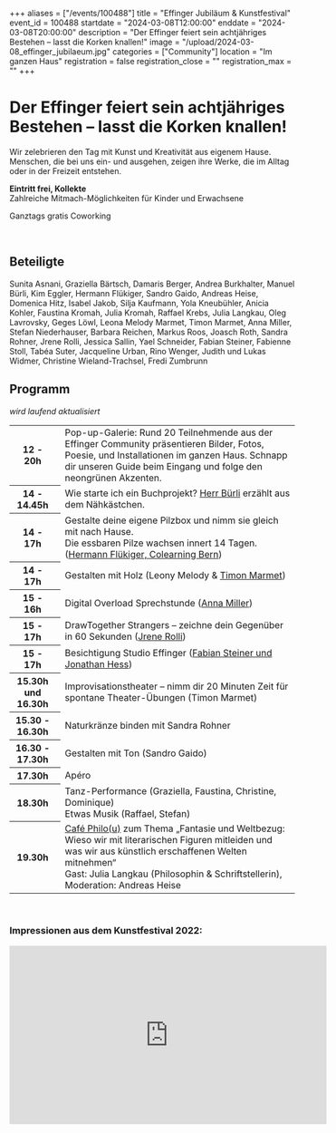 +++
aliases = ["/events/100488"]
title = "Effinger Jubiläum & Kunstfestival"
event_id = 100488
startdate = "2024-03-08T12:00:00"
enddate = "2024-03-08T20:00:00"
description = "Der Effinger feiert sein achtjähriges Bestehen – lasst die Korken knallen!"
image = "/upload/2024-03-08_effinger_jubilaeum.jpg"
categories = ["Community"]
location = "Im ganzen Haus"
registration = false
registration_close = ""
registration_max = ""
+++

<img src="/upload/2024-03-08_effinger_jubilaeum.jpg" alt="" style="float: left; padding: 0 1em 1em 0;"/>

# Der Effinger feiert sein achtjähriges Bestehen – lasst die Korken knallen!

Wir zelebrieren den Tag mit Kunst und Kreativität aus eigenem Hause.
Menschen, die bei uns ein- und ausgehen, zeigen ihre Werke, die im Alltag oder in der Freizeit entstehen.

**Eintritt frei, Kollekte**\
Zahlreiche Mitmach-Möglichkeiten für Kinder und Erwachsene

Ganztags gratis Coworking

<br style="margin-bottom: 1em; clear: left;">

## Beteiligte
Sunita Asnani, Graziella Bärtsch, Damaris Berger, Andrea Burkhalter, Manuel Bürli, Kim Eggler, Hermann Flükiger, Sandro Gaido, Andreas Heise, Domenica Hitz, Isabel Jakob, Silja Kaufmann, Yola Kneubühler, Anicia Kohler, Faustina Kromah, Julia Kromah, Raffael Krebs, Julia Langkau, Oleg Lavrovsky, Geges Löwl, Leona Melody Marmet, Timon Marmet, Anna Miller, Stefan Niederhauser, Barbara Reichen, Markus Roos, Joasch Roth, Sandra Rohner, Jrene Rolli, Jessica Sallin, Yael Schneider, Fabian Steiner, Fabienne Stoll, Tabéa Suter, Jacqueline Urban, Rino Wenger, Judith und Lukas Widmer, Christine Wieland-Trachsel, Fredi Zumbrunn

## Programm

*wird laufend aktualisiert*

<table class="table">
<tr>
  <th class="text-nowrap" style="padding-right: 1em;">12 - 20h</th>
  <td>
    Pop-up-Galerie: Rund 20 Teilnehmende aus der Effinger Community präsentieren Bilder, Fotos, Poesie, und Installationen im ganzen Haus. Schnapp dir unseren Guide beim Eingang und folge den neongrünen Akzenten.
  </td>
</tr>
<tr>
  <th class="text-nowrap" style="padding-right: 1em;">14 - 14.45h</th>
  <td>
    Wie starte ich ein Buchprojekt? <a href="https://www.herrbuerli.ch/">Herr Bürli</a> erzählt aus dem Nähkästchen.
  </td>
</tr>
<tr>
  <th class="text-nowrap" style="padding-right: 1em;">14 - 17h</th>
  <td>
    Gestalte deine eigene Pilzbox und nimm sie gleich mit nach Hause.<br />
    Die essbaren Pilze wachsen innert 14 Tagen. (<a href="https://www.pilzfarm.be/">Hermann Flükiger, Colearning Bern</a>)
  </td>
</tr>
<tr>
  <th class="text-nowrap" style="padding-right: 1em;">14 - 17h</th>
  <td>Gestalten mit Holz (Leony Melody & <a href="https://timonmarmet.ch">Timon Marmet</a>)</td>
</tr>
<tr>
  <th class="text-nowrap" style="padding-right: 1em;">15 - 16h</th>
  <td>Digital Overload Sprechstunde (<a href="https://anna-miller.ch/">Anna Miller</a>)</td>
</tr>
<tr>
  <th class="text-nowrap" style="padding-right: 1em;">15 - 17h</th>
  <td>DrawTogether Strangers – zeichne dein Gegenüber in 60 Sekunden (<a href="https://www.hellojrene.ch/about">Jrene Rolli</a>)</td>
</tr>
<tr>
  <th class="text-nowrap" style="padding-right: 1em;">15 - 17h</th>
  <td>Besichtigung Studio Effinger (<a href="https://www.effinger.ch/raeume/studio">Fabian Steiner und Jonathan Hess</a>)</td>
</tr>
<tr>
  <th class="text-nowrap" style="padding-right: 1em;">15.30h und<br /> 16.30h</th>
  <td>Improvisationstheater – nimm dir 20 Minuten Zeit für spontane Theater-Übungen (Timon Marmet)</td>
</tr>
<tr>
  <th class="text-nowrap" style="padding-right: 1em;">15.30 - 16.30h</th>
  <td>Naturkränze binden mit Sandra Rohner</td>
</tr>
<tr>
  <th class="text-nowrap" style="padding-right: 1em;">16.30 - 17.30h</th>
  <td>Gestalten mit Ton (Sandro Gaido)</td>
</tr>
<tr>
  <th class="text-nowrap" style="padding-right: 1em;">17.30h</th>
  <td>Apéro</td>
</tr>
<tr>
  <th class="text-nowrap" style="padding-right: 1em;">18.30h</th>
  <td>
    Tanz-Performance (Graziella, Faustina, Christine, Dominique)<br />
    Etwas Musik (Raffael, Stefan)
  </td>
</tr>
<tr>
  <th class="text-nowrap" style="padding-right: 1em;">19.30h</th>
  <td>
    <a href="https://www.effinger.ch/cafephilou">Café Philo(u)</a> zum Thema „Fantasie und Weltbezug: Wieso wir mit literarischen Figuren mitleiden und was wir aus künstlich erschaffenen Welten mitnehmen“
    <br />Gast: Julia Langkau (Philosophin & Schriftstellerin), Moderation: Andreas Heise
  </td>
</tr>
</table>

&nbsp;

### Impressionen aus dem Kunstfestival 2022:

<iframe width="560" height="315" frameborder="0" title="YouTube video player"
  src="https://www.youtube.com/embed/mLQUtMsx7b0?si=q-RERwYEIp3YSTYu"
  allow="clipboard-write; encrypted-media; picture-in-picture; web-share" 
  allowfullscreen></iframe>
